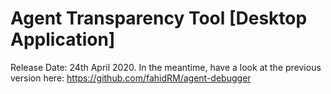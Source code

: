 # Agent Transparency Tool [Desktop Application]



Release Date: 24th April 2020.
In the meantime, have a look at the previous version here: https://github.com/fahidRM/agent-debugger
